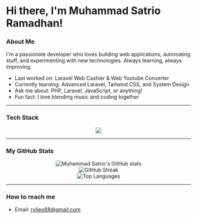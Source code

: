 # Hi there, I'm Muhammad Satrio Ramadhan!

### About Me
I'm a passionate developer who loves building web applications, automating stuff, and experimenting with new technologies. Always learning, always improving.

- Last worked on: Laravel Web Cashier & Web Youtube Converter
- Currently learning: Advanced Laravel, Tailwind CSS, and System Design
- Ask me about: PHP, Laravel, JavaScript, or anything!
- Fun fact: I love blending music and coding together 

---

### Tech Stack
<div align="center">
  <img src="https://skillicons.dev/icons?i=php,laravel,bootstrap,html,css,js,mysql,git,github,vscode" />
</div>

---

### My GitHub Stats

<p align="center">
  <img src="https://github-readme-stats.vercel.app/api?username=rylieo&show_icons=true&theme=radical" alt="Muhammad Satrio's GitHub stats" />
  <br/>
  <img src="https://github-readme-streak-stats.herokuapp.com/?user=rylieo&theme=radical" alt="GitHub Streak" />
  <br/>
  <img src="https://github-readme-stats.vercel.app/api/top-langs/?username=rylieo&layout=compact&theme=radical" alt="Top Languages" />
</p>

---

### How to reach me
- Email: [rylieo88@gmail.com](https://mail.google.com/mail/u/0/?view=cm&tf=1&fs=1&to=rylieo88@gmail.com)